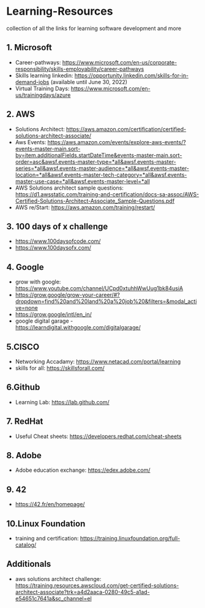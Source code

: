 # Learning-Resources
collection of all the links for learning software development and more

##

## 1. Microsoft
- Career-pathways: https://www.microsoft.com/en-us/corporate-responsibility/skills-employability/career-pathways
- Skills learning linkedin: https://opportunity.linkedin.com/skills-for-in-demand-jobs  (available until June 30, 2022)
- Virtual Training Days: https://www.microsoft.com/en-us/trainingdays/azure

## 2. AWS
- Solutions Architect: https://aws.amazon.com/certification/certified-solutions-architect-associate/
- Aws Events: https://aws.amazon.com/events/explore-aws-events/?events-master-main.sort-by=item.additionalFields.startDateTime&events-master-main.sort-order=asc&awsf.events-master-type=*all&awsf.events-master-series=*all&awsf.events-master-audience=*all&awsf.events-master-location=*all&awsf.events-master-tech-category=*all&awsf.events-master-use-case=*all&awsf.events-master-level=*all
- AWS Solutions architect sample questions: https://d1.awsstatic.com/training-and-certification/docs-sa-assoc/AWS-Certified-Solutions-Architect-Associate_Sample-Questions.pdf
- AWS re/Start: https://aws.amazon.com/training/restart/

## 3. 100 days of x challenge
- https://www.100daysofcode.com/
- https://www.100daysofx.com/

## 4. Google
- grow with google: https://www.youtube.com/channel/UCpd0xtuhhWwUug1bk84usiA
- https://grow.google/grow-your-career/#?dropdown=find%20and%20land%20a%20job%20&filters=&modal_active=none
- https://grow.google/intl/en_in/
- google digital garage - https://learndigital.withgoogle.com/digitalgarage/

## 5.CISCO
- Networking Accadamy: https://www.netacad.com/portal/learning
- skills for all: https://skillsforall.com/

## 6.Github
- Learning Lab: https://lab.github.com/

## 7. RedHat
- Useful Cheat sheets: https://developers.redhat.com/cheat-sheets

## 8. Adobe
- Adobe education exchange: https://edex.adobe.com/

## 9. 42
- https://42.fr/en/homepage/

## 10.Linux Foundation
- training and certification: https://training.linuxfoundation.org/full-catalog/



##

## Additionals

- aws solutions architect challenge: https://training.resources.awscloud.com/get-certified-solutions-architect-associate?trk=a4d2aaca-0280-49c5-a1ad-e54651c7641a&sc_channel=el
